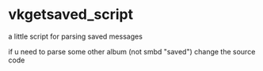 # vkgetsaved_script
a little script for parsing saved messages

if u need to parse some other album (not smbd "saved") change the source code
